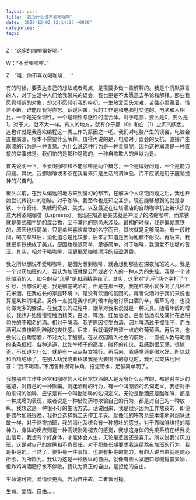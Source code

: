 ```yaml
---
layout: post
title: '我为什么说不爱喝咖啡'
date: '2020-12-02 12:14:23 +0800'
categories: ''
tags: ''
---
```


Z：“这家的咖啡很好喝。”

W：“不爱喝咖啡。”

Z：“哦，你不喜欢喝咖啡……”

有的时候，要表达自己的想法或者观点，是需要多做一些解释的。我是个沉默寡言的人，对于生活中人们给我带来的误会，我也更是不太愿意去争论和解释。那些我愿意倾诉的对象，却又不愿倾听我的唠叨。一生热爱回头太难，苦往心里藏着。情若不断，谁能帮我将你忘。话说回来，我的工作是和电脑打交道的。电脑和人相比，一个是完全理性，一个是理性与感性的混合体。对于电脑，要么是0，要么是1。对于人，就不太一样。有人的地方，就有介于黑（0）和白（1）之间的灰色。这也许就是我喜欢编程这一类工作的原因之一吧。我们对电脑产生的误会，电脑会直接崩溃，根本不需要什么解释。值得再说的是，电脑对于误会的反抗，直接产生崩溃的行为是一种善意。为什么说这种行为是一种善意呢，因为这种崩溃是一种直接的实事求是。我们怕的是那种隐晦的，一种自欺欺人的自以为是。

首先说明一下，不爱喝咖啡和不能咖啡是两个概念，一个是偏好问题，一个是能力问题。其次，我想咖啡或者茶在我看来只是生活的调味品，而不应该是用于醒脑提神的兴奋剂。

很久以前，在我从偏远的地方来到魔幻的都市，在解决个人温饱问题之后，我也开始尝试传说中的咖啡。对于咖啡，我至今也是知之甚少。现在能够想到的就是拿铁、卡布奇诺、焦糖玛奇朵、美式，以及最近在红塔酒店的自助咖啡机上新认识的意大利浓缩咖啡（Espresso）。我现在知道是美式就是冲淡了的浓缩咖啡，而拿铁就是美式和牛奶的混合物，至于其他的则尚未涉及。最初的时候，我是偏爱拿铁的，原因也很简单，只是单纯喜欢拿铁的名字而已，其次就是足够简单。有一段时间，喝完拿铁后，消化道总是比较胀，后来才知道是因为乳糖不耐受。再后来，我就把拿铁换成了美式，原因也是很简单，足够简单。对于咖啡，我偏爱不加糖的苦涩。其实，相对于喝咖啡，我更偏爱咖啡漂浮的轻盈清香。

我之所以想说不爱喝咖啡，是因为想到咖啡，就会想到那些在深夜加班的人。我是一个讨厌加班的人，我认为加班就是公司或者个人的一种人为的失控。我是一个讨厌酗酒的人，如今的我“几乎”是和酒精绝缘了。其实，这里对“几乎”两个字打了个引号，我想说的是，我是彻底戒酒的，但是在那一夜，我在红楼小宴多喝了几杯桂花米酒。在我成长的家庭环境中，是没有饮酒的氛围的。再者说酒对于我们来说也算是某种消耗品。另外一点就是我小的时候本能地讨厌白酒的辛，烟草的呛，也没有做太多的尝试。在我成长的过程中，烟草对我来说就是一种玩具。随着年龄的增长，我也开始慢慢接触酒精类，白酒、啤酒、红葡萄酒、白葡萄酒以及其他在酒吧勾兑的不知名的酒。相对于啤酒，我更原因接受白酒，因为啤酒过于撑肚子，而白酒可以直接喝到醉醺的爽快感。后来，我就偏好苦涩一点的红葡萄酒。再后来，也尝试过白葡萄酒，不过太过于甜腻。在从校园踏入社会的前后，一直被人教导喝酒的条条框框，各种道道，比如举杯子的高度，碰杯的礼仪。我感到很反感，很腻歪，不知道为什么，就是有一点点特立独行。再后来，我感觉还是喝水好，所以就和酒精绝缘了。在别人劝我或者征求我是否要喝酒的意见时，我可以爽快地回答：“我不喝酒。”不用各种拐弯抹角，拖泥带水，足够简单明了。

我想那些工作中经常和咖啡的人和经常饮酒的人是没有什么两样的，都是对生活的逃避，对自己的一种欺骗。沉迷酒精的行为，有一个叫酗酒的名词定义。我想对于舶来词的咖啡，应该是有一个叫酗咖啡的名词定义。无论是酗酒还是酗咖啡，都是一种成瘾的表现，或者说是一种借助药物欺骗自己的行为，都是对自己的一种放纵。我想这是一种很不好的生活方式。话说回来，我是很少因为工作熬夜的，即便是偶尔加班很晚，我也会选择第二天停工半天。就像我的呼吸系统本能地对烟味过敏一样，对于熬夜加班，我的消化系统会有一种想吐的感觉。对于靠咖啡维持的精神力，身体的反应则是一种高烧刚刚褪去的感觉，我想这身体的免疫系统在给我发出信号。我想有个好身体，才能体会人生，无论是悲苦还是喜乐。所以说我讨厌加班，这是对自己的放纵和不负责任。对于那些长期要求我连续熬夜加班的行为，我是拒绝的。当然了，要拒绝一件事情，也要有拒绝的能力。有的人说自由就是随心所欲，为所欲为。我认为这是一种放纵的自由，就像有些人减肥口号喊得震天响，但炸鸡啤酒肥仔水不停歇。我认为真正的自由，是拒绝的自由。

生命诚可贵，爱情价更高。若为自由故，二者皆可抛。

生命、爱情、自由……
